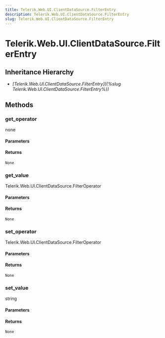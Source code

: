 ```yaml
---
title: Telerik.Web.UI.ClientDataSource.FilterEntry
description: Telerik.Web.UI.ClientDataSource.FilterEntry
slug: Telerik.Web.UI.ClientDataSource.FilterEntry
---
```


# Telerik.Web.UI.ClientDataSource.FilterEntry  

## Inheritance Hierarchy

* *[Telerik.Web.UI.ClientDataSource.FilterEntry]({%slug Telerik.Web.UI.ClientDataSource.FilterEntry%})*


## Methods

###  get_operator

none

#### Parameters

#### Returns

`None` 

### get_value

Telerik.Web.UI.ClientDataSource.FilterOperator

#### Parameters

#### Returns

`None` 

### set_operator

Telerik.Web.UI.ClientDataSource.FilterOperator

#### Parameters

#### Returns

`None` 

### set_value

string

#### Parameters

#### Returns

`None` 



